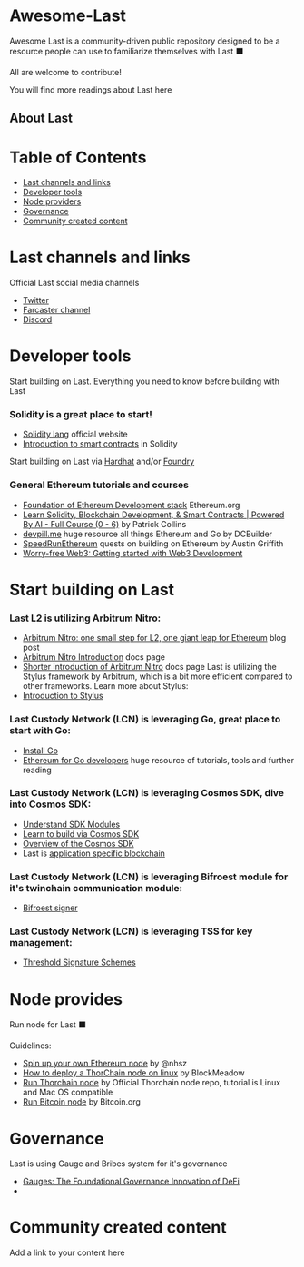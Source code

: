 # Awesome-Last
Awesome Last is a community-driven public repository designed to be a resource people can use to familiarize themselves with Last ⬛️ 

All are welcome to contribute! 

You will find more readings about Last here 

## About Last

# Table of Contents
- [Last channels and links]()
- [Developer tools]()
- [Node providers]()
- [Governance]()
- [Community created content]()


# Last channels and links
Official Last social media channels
- [Twitter](https://twitter.com/lastdotnet)
- [Farcaster channel](https://warpcast.com/~/channel/last)
- [Discord](https://last.community/)

# Developer tools 
Start building on Last. Everything you need to know before building with Last 

### Solidity is a great place to start! 
- [Solidity lang](https://soliditylang.org/) official website
- [Introduction to smart contracts](https://docs.soliditylang.org/en/v0.8.24/introduction-to-smart-contracts.html) in Solidity

Start building on Last via [Hardhat](https://hardhat.org/tutorial) and/or [Foundry](https://book.getfoundry.sh/)

### General Ethereum tutorials and courses
- [Foundation of Ethereum Development stack](https://ethereum.org/en/developers/docs/) Ethereum.org
- [Learn Solidity, Blockchain Development, & Smart Contracts | Powered By AI - Full Course (0 - 6)](https://www.youtube.com/watch?v=umepbfKp5rI) by Patrick Collins
- [devpill.me](https://www.devpill.me/docs/introduction/foreword/) huge resource all things Ethereum and Go by DCBuilder
- [SpeedRunEthereum](https://speedrunethereum.com/) quests on building on Ethereum by Austin Griffith
- [Worry-free Web3: Getting started with Web3 Development](https://anettrolikova.medium.com/worry-free-web3-getting-started-with-web3-development-d6ea1fa945ae)
  



# Start building on Last
### Last L2 is utilizing Arbitrum Nitro: 
- [Arbitrum Nitro: one small step for L2, one giant leap for Ethereum](https://medium.com/offchainlabs/arbitrum-nitro-one-small-step-for-l2-one-giant-leap-for-ethereum-bc9108047450) blog post
- [Arbitrum Nitro Introduction](https://docs.arbitrum.io/why-nitro) docs page 
- [Shorter introduction of Arbitrum Nitro](https://docs.arbitrum.io/for-devs/concepts/public-chains#nitro) docs page
Last is utilizing the Stylus framework by Arbitrum, which is a bit more efficient compared to other frameworks. Learn more about Stylus:
- [Introduction to Stylus](https://docs.arbitrum.io/stylus/stylus-gentle-introduction#whats-stylus)

### Last Custody Network (LCN) is leveraging Go, great place to start with Go:
- [Install Go](https://go.dev/doc/install)
- [Ethereum for Go developers](https://ethereum.org/en/developers/docs/programming-languages/golang/) huge resource of tutorials, tools and further reading

### Last Custody Network (LCN) is leveraging Cosmos SDK, dive into Cosmos SDK:
- [Understand SDK Modules](https://tutorials.cosmos.network/tutorials/8-understand-sdk-modules/)
- [Learn to build via Cosmos SDK](https://docs.cosmos.network/)
- [Overview of the Cosmos SDK](https://docs.cosmos.network/v0.50/learn/intro/overview)
- Last is [application specific blockchain](https://docs.cosmos.network/v0.50/learn/intro/why-app-specific)


### Last Custody Network (LCN) is leveraging Bifroest module for it's twinchain communication module:
- [Bifroest signer](https://docs.thorchain.org/how-it-works/technology#signer-bifroest)


### Last Custody Network (LCN) is leveraging TSS for key management: 
- [Threshold Signature Schemes](https://medium.com/nethermind-eth/threshold-signature-schemes-36f40bc42aca)


# Node provides
Run node for Last ⬛️ 

Guidelines:
- [Spin up your own Ethereum node](https://ethereum.org/en/developers/docs/nodes-and-clients/run-a-node/) by @nhsz
- [How to deploy a ThorChain node on linux](https://www.blockmeadow.com/how-to-deploy-a-thorchain-node-on-linux/) by BlockMeadow
- [Run Thorchain node](https://gitlab.com/thorchain/thornode/-/blob/develop/README.md#setup) by Official Thorchain node repo, tutorial is Linux and Mac OS compatible
- [Run Bitcoin node](https://bitcoin.org/en/full-node#setup-a-full-node) by Bitcoin.org

# Governance
Last is using Gauge and Bribes system for it's governance

- [Gauges: The Foundational Governance Innovation of DeFi](https://yourcryptolibrary.com/blockchain/gauges-the-foundational-governance-innovation-of-defi/)
- 

# Community created content
Add a link to your content here
